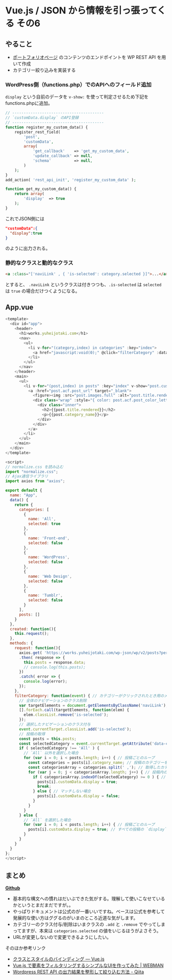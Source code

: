 # Vue.js / JSON から情報を引っ張ってくる その6

## やること

- [ポートフォリオページ](https://works.yuheijotaki.com) のコンテンツのエンドポイントを WP REST API を用いて作成
- カテゴリー絞り込みを実装する

### WordPress側（functions.php）でのAPIへのフィールド追加

 `display` という自前のデータを `v-show:` を使って判定させるため下記をfunctions.phpに追加。

```php
// ----------------------------------------
// `customData.display` のAPI登録
// ----------------------------------------
function register_my_custom_data() {
	register_rest_field(
		'post',
		'customData',
		array(
			'get_callback'    => 'get_my_custom_data',
			'update_callback' => null,
			'schema'          => null,
		)
	);
}
add_action( 'rest_api_init', 'register_my_custom_data' );

function get_my_custom_data() {
	return array(
		'display'  => true
	);
}
```

これでJSON側には

```json
"customData":{
  "display":true
}
```

のように出力される。

### 静的なクラスと動的なクラス

```html
<a :class="['naviLink' , { 'is-selected': category.selected }]">...</a>
```

とすると、 `.naviLink` というクラスは付きつつも、`.is-selected` は `selected` は `true` の場合だけつくようになる。

## App.vue

```javascript
<template>
  <div id="app">
    <header>
      <h1>works.yuheijotaki.com</h1>
      <nav>
        <ul>
          <li v-for="(category,index) in categories" :key="index">
            <a href="javascript:void(0);" @click="filterCategory" :data-category="category.name" :class="['naviLink' , { 'is-selected': category.selected }]">{{category.name}}</a>
          </li>
        </ul>
      </nav>
    </header>
    <main>
      <ul>
        <li v-for="(post,index) in posts" :key="index" v-show="post.customData.display">
          <a :href="post.acf.post_url" target="_blank">
            <figure><img :src="post.images.full" :alt="post.title.rendered"></figure>
            <div class="wrap" :style="{ color: post.acf.post_color_letter, background: post.acf.post_color_bg }">
              <div class="inner">
                <h2>{{post.title.rendered}}</h2>
                <p>{{post.category_name}}</p>
              </div>
            </div>
          </a>
        </li>
      </ul>
    </main>
  </div>
</template>

<script>
// normalize.css を読み込む
import "normalize.css";
// Ajax通信ライブラリ
import axios from "axios";

export default {
  name: "App",
  data() {
    return {
      categories: [
        {
          name: 'All',
          selected: true
        },
        {
          name: 'Front-end',
          selected: false
        },
        {
          name: 'WordPress',
          selected: false
        },
        {
          name: 'Web Design',
          selected: false
        },
        {
          name: 'Tumblr',
          selected: false
        }
      ],
      posts: []
    }
  },
  created: function(){
    this.request();
  },
  methods: {
    request: function(){
      axios.get( 'https://works.yuheijotaki.com/wp-json/wp/v2/posts?per_page=100' )
      .then( response => {
        this.posts = response.data;
        // console.log(this.posts);
      })
      .catch( error => {
        console.log(error);
      });
    },
    filterCategory: function(event) { // カテゴリーがクリックされたとき用のメソッド
      // 全体のナビゲーションのクラス削除
      var targetElements = document.getElementsByClassName('naviLink');
      [].forEach.call(targetElements, function(elem) {
        elem.classList.remove('is-selected');
      });
      // 選択したナビゲーションのクラス付与
      event.currentTarget.classList.add('is-selected');
      // 投稿の取得
      const posts = this.posts;
      const selectedCategory = event.currentTarget.getAttribute('data-category'); // クリックしたカテゴリーの取得
      if ( selectedCategory !== 'All' ) {
        // `All` 以外を選択した場合
        for (var i = 0; i < posts.length; i++) { // 投稿ごとのループ
          const categories = posts[i].category_name; // 投稿のカテゴリーを取得
          const categoriesArray = categories.split(' ,'); // 取得したカテゴリーを配列に変換
          for (var j = 0; j < categoriesArray.length; j++) { // 投稿内のカテゴリーごとのループ
            if ( categoriesArray.indexOf(selectedCategory) >= 0 ) { // 投稿に属するカテゴリーが含まれる場合
              posts[i].customData.display = true;
              break;
            } else { // マッチしない場合
              posts[i].customData.display = false;
            }
          }
        }
      } else {
        // `All` を選択した場合
        for (var i = 0; i < posts.length; i++) { // 投稿ごとのループ
          posts[i].customData.display = true; // すべての投稿の `display` を `true` に
        }
      }
    }
  }
};
</script>
```

## まとめ

[**Github**](https://github.com/yuheijotaki/vue-study_20190219)

- 基本的な構文への慣れはだいぶできた気がする。理解して使いこなせているかというとまだまだですが。。
- やっぱりドキュメントは公式のが一番いいですね。ベースは公式を参考して発展的な使い方はググるのがいまのところ近道な気がします。
- カテゴリーのクラス付与/削除はいまクラスの `.add` と  `.remove` でやってしまってますが、本来は `categories.selected` の値をいじるほうがよさそう。
- URLが変更しないので変更できるようにしたい。

そのほか参考リンク

- [クラスとスタイルのバインディング — Vue\.js](https://jp.vuejs.org/v2/guide/class-and-style.html)
- [Vue\.js で要素をフィルタリングするシンプルなUIを作ってみた \| WEBMAN](https://webman-japan.com/playground/vue-simple-filiter/)
- [Wordpress REST API の出力結果を整形して絞り込む方法 \- Qiita](https://qiita.com/kinshist/items/c131a1ec9cedb34f54ec)
